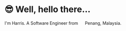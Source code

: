 # 😎 Well, hello there...

I'm Harris. A Software Engineer from <img src="https://cdn-icons-png.flaticon.com/512/5582/5582311.png" width="15"> Penang, Malaysia.


<!--
**gar-hadni/gar-hadni** is a ✨ _special_ ✨ repository because its `README.md` (this file) appears on your GitHub profile.

Here are some ideas to get you started:

- 🔭 I’m currently working on ...
- 🌱 I’m currently learning ...
- 👯 I’m looking to collaborate on ...
- 🤔 I’m looking for help with ...
- 💬 Ask me about ...
- 📫 How to reach me: ...
- 😄 Pronouns: ...
- ⚡ Fun fact: ...
-->

